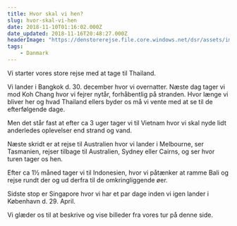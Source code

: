 ```yaml
---
title: Hvor skal vi hen?
slug: hvor-skal-vi-hen
date: 2018-11-10T01:16:02.000Z
date_updated: 2018-11-16T20:48:27.000Z
headerImage: "https://denstorerejse.file.core.windows.net/dsr/assets/images/size/w2000/2018/11/thailand-40155070-1508147260-WideInspirationalPhoto1170.jpg?sv=2019-02-02&ss=f&srt=sco&sp=r&se=2020-03-04T06:59:00Z&st=2020-03-03T22:59:00Z&spr=https,http&sig=VZQptAf1Yf6lRIz7fjSUG1Se%2FjrVPoMHijO17VjhBME%3D"
tags: 
    - Danmark
---
```


Vi starter vores store rejse med at tage til Thailand. 

Vi lander i Bangkok d. 30. december hvor vi overnatter. Næste dag tager vi mod Koh Chang hvor vi fejrer nytår, forhåbentlig på stranden. Hvor længe vi bliver her og hvad Thailand ellers byder os må vi vente med at se til de efterfølgende dage.

Men det står fast at efter ca 3 uger tager vi til Vietnam hvor vi skal nyde lidt anderledes oplevelser end strand og vand.

Næste skridt er at rejse til Australien hvor vi lander i Melbourne, ser Tasmanien, rejser tilbage til Australien, Sydney eller Cairns, og ser hvor turen tager os hen. 

Efter ca 1½ måned tager vi til Indonesien, hvor vi påtænker at ramme Bali og rejse rundt der og ud derfra til de omkringliggende øer.

Sidste stop er Singapore hvor vi har et par dage inden vi igen lander i København d. 29. April.

Vi glæder os til at beskrive og vise billeder fra vores tur på denne side.
